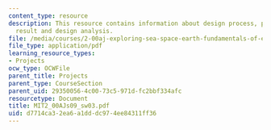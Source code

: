 ```yaml
---
content_type: resource
description: This resource contains information about design process, performance,
  result and design analysis.
file: /media/courses/2-00aj-exploring-sea-space-earth-fundamentals-of-engineering-design-spring-2009/d7714ca32ea6a1dddc974ee84311ff36_MIT2_00AJs09_sw03.pdf
file_type: application/pdf
learning_resource_types:
- Projects
ocw_type: OCWFile
parent_title: Projects
parent_type: CourseSection
parent_uid: 29350056-4c00-73c5-971d-fc2bbf334afc
resourcetype: Document
title: MIT2_00AJs09_sw03.pdf
uid: d7714ca3-2ea6-a1dd-dc97-4ee84311ff36
---
```

